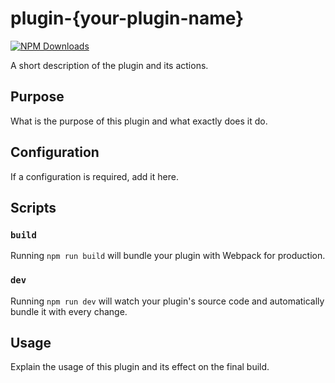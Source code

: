 # plugin-{your-plugin-name}

[![NPM Downloads](https://img.shields.io/npm/dt/plugin-{your-plugin-name})](https://www.npmjs.com/package/plugin-{your-plugin-name})

A short description of the plugin and its actions.

## Purpose

What is the purpose of this plugin and what exactly does it do.

## Configuration

If a configuration is required, add it here.

## Scripts

### `build`

Running `npm run build` will bundle your plugin with Webpack for production.

### `dev`

Running `npm run dev` will watch your plugin's source code and automatically bundle it with every change.

## Usage

Explain the usage of this plugin and its effect on the final build.
